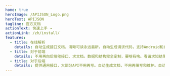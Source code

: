 ```yaml
---
home: true
heroImage: /APIJSON_Logo.png
heroText: APIJSON
tagline: 官方文档
actionText: 快速上手 →
actionLink: /zh/install/
features:
  - title: 在线解析
    details: 自动生成接口文档，清晰可读永远最新。自动生成请求代码，支持Android和iOS。自动生成JavaBean文件，一键下载。自动管理与测试接口用例，一键共享。自动校验与格式化JSON，支持高亮和收展。
  - title: 对于前端
    details: 不用再向后端催接口、求文档。数据和结构完全定制，要啥有啥。看请求知结果，所求即所得。可一次获取任何数据、任何结构。能去除重复数据，节省流量提高速度。
  - title: 对于后端
    details: 提供通用接口，大部分API不用再写。自动生成文档，不用再编写和维护。自动校验权限、自动管理版本、自动防SQL注入。开放API无需划分版本，始终保持兼容。支持增删改查、模糊搜索、正则匹配、远程函数等。
---
```

